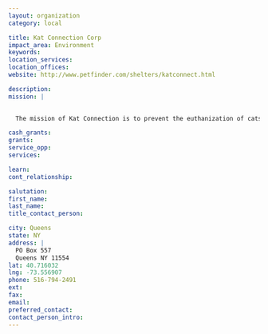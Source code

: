 ```yaml
---
layout: organization
category: local

title: Kat Connection Corp
impact_area: Environment
keywords: 
location_services: 
location_offices: 
website: http://www.petfinder.com/shelters/katconnect.html

description: 
mission: |
  

  The mission of Kat Connection is to prevent the euthanization of cats/kittens at local county-operated shelters. This is achieved through Kat Connection facilitating the rescue & adoption of the cats/kittens from these animal shelters. Cats/kittens that are rescued from these shelters are provided with medical attention, including spay/neuter & then placed in forster care, boarding facilities or pet stores until they are adopted.

cash_grants: 
grants: 
service_opp: 
services: 

learn: 
cont_relationship: 

salutation: 
first_name: 
last_name: 
title_contact_person: 

city: Queens
state: NY
address: |
  PO Box 557  
  Queens NY 11554
lat: 40.716032
lng: -73.556907
phone: 516-794-2491
ext: 
fax: 
email: 
preferred_contact: 
contact_person_intro: 
---
```

